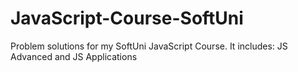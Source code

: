 # JavaScript-Course-SoftUni
Problem solutions for my SoftUni JavaScript Course.
It includes: JS Advanced and JS Applications
